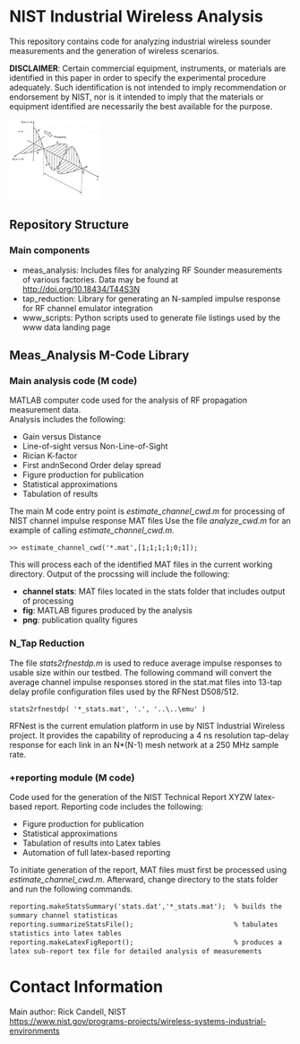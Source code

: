 # NIST Industrial Wireless Analysis
This repository contains code for analyzing industrial wireless sounder measurements
and the generation of wireless scenarios.

**DISCLAIMER**: Certain commercial equipment, instruments, or materials are identified in this paper in order to specify the experimental procedure adequately. Such identification is not intended to imply recommendation or endorsement by NIST, nor is it intended to imply that the materials or equipment identified are necessarily the best available for the purpose.

![EM Wave](images/EMwave.jpg) 

## Repository Structure
### Main components
* meas_analysis:    Includes files for analyzing RF Sounder measurements of various factories. 
  Data may be found at http://doi.org/10.18434/T44S3N
* tap_reduction:    Library for generating an N-sampled impulse response for RF channel emulator integration
* www_scripts:      Python scripts used to generate file listings used by the www data landing page

## Meas_Analysis M-Code Library

### Main analysis code (M code)
MATLAB computer code used for the analysis of RF propagation measurement data.  
Analysis includes the following:
* Gain versus Distance
* Line-of-sight versus Non-Line-of-Sight
* Rician K-factor
* First andnSecond Order delay spread
* Figure production for publication
* Statistical approximations
* Tabulation of results

The main M code entry point is *estimate_channel_cwd.m* for processing of NIST channel impulse response MAT files
Use the file *analyze_cwd.m* for an example of calling *estimate_channel_cwd.m*.  
```
>> estimate_channel_cwd('*.mat',[1;1;1;1;0;1]);
```
This will process each of the identified MAT files in the current working directory.  Output of the procssing will 
include the following:
* **channel stats**: MAT files located in the stats folder that includes output of processing
* **fig**:  MATLAB figures produced by the analysis
* **png**:  publication quality figures

### N_Tap Reduction
The file *stats2rfnestdp.m* is used to reduce average impulse responses to usable size within our testbed.
The following command will convert the average channel impulse responses stored in the stat.mat files into
13-tap delay profile configuration files used by the RFNest D508/512. 
```
stats2rfnestdp( '*_stats.mat', '.', '..\..\emu' )
```
RFNest is the current emulation platform in use by NIST Industrial Wireless project.  It provides the capability
of reproducing a 4 ns resolution tap-delay response for each link in an N\*(N-1) mesh network at a 250 MHz sample rate.


### +reporting module (M code)
Code used for the generation of the NIST Technical Report XYZW latex-based report. Reporting code includes the following:
* Figure production for publication
* Statistical approximations
* Tabulation of results into Latex tables
* Automation of full latex-based reporting

To initiate generation of the report, MAT files must first be processed using *estimate_channel_cwd.m*.  Afterward, change 
directory to the stats folder and run the following commands.
```
reporting.makeStatsSummary('stats.dat','*_stats.mat');  % builds the summary channel statisticas
reporting.summarizeStatsFile();                         % tabulates statistics into latex tables
reporting.makeLatexFigReport();                         % produces a latex sub-report tex file for detailed analysis of measurements
```


# Contact Information
Main author: Rick Candell, NIST <br>
https://www.nist.gov/programs-projects/wireless-systems-industrial-environments



